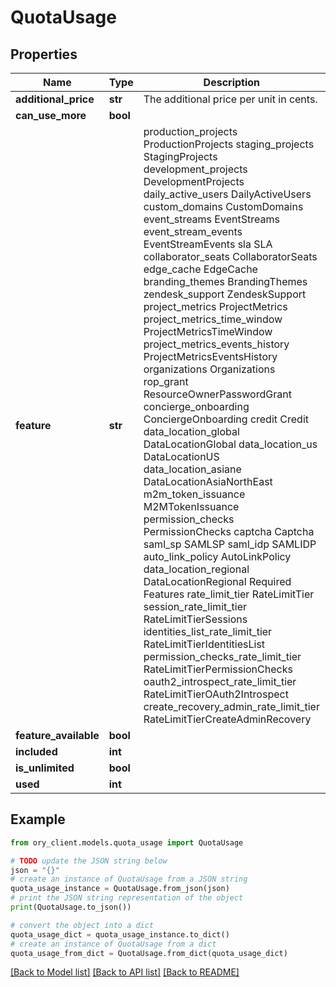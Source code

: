 # QuotaUsage


## Properties

Name | Type | Description | Notes
------------ | ------------- | ------------- | -------------
**additional_price** | **str** | The additional price per unit in cents. | 
**can_use_more** | **bool** |  | 
**feature** | **str** |  production_projects ProductionProjects staging_projects StagingProjects development_projects DevelopmentProjects daily_active_users DailyActiveUsers custom_domains CustomDomains event_streams EventStreams event_stream_events EventStreamEvents sla SLA collaborator_seats CollaboratorSeats edge_cache EdgeCache branding_themes BrandingThemes zendesk_support ZendeskSupport project_metrics ProjectMetrics project_metrics_time_window ProjectMetricsTimeWindow project_metrics_events_history ProjectMetricsEventsHistory organizations Organizations rop_grant ResourceOwnerPasswordGrant concierge_onboarding ConciergeOnboarding credit Credit data_location_global DataLocationGlobal data_location_us DataLocationUS data_location_asiane DataLocationAsiaNorthEast m2m_token_issuance M2MTokenIssuance permission_checks PermissionChecks captcha Captcha saml_sp SAMLSP saml_idp SAMLIDP auto_link_policy AutoLinkPolicy data_location_regional DataLocationRegional  Required Features rate_limit_tier RateLimitTier session_rate_limit_tier RateLimitTierSessions identities_list_rate_limit_tier RateLimitTierIdentitiesList permission_checks_rate_limit_tier RateLimitTierPermissionChecks oauth2_introspect_rate_limit_tier RateLimitTierOAuth2Introspect create_recovery_admin_rate_limit_tier RateLimitTierCreateAdminRecovery | 
**feature_available** | **bool** |  | 
**included** | **int** |  | 
**is_unlimited** | **bool** |  | 
**used** | **int** |  | 

## Example

```python
from ory_client.models.quota_usage import QuotaUsage

# TODO update the JSON string below
json = "{}"
# create an instance of QuotaUsage from a JSON string
quota_usage_instance = QuotaUsage.from_json(json)
# print the JSON string representation of the object
print(QuotaUsage.to_json())

# convert the object into a dict
quota_usage_dict = quota_usage_instance.to_dict()
# create an instance of QuotaUsage from a dict
quota_usage_from_dict = QuotaUsage.from_dict(quota_usage_dict)
```
[[Back to Model list]](../README.md#documentation-for-models) [[Back to API list]](../README.md#documentation-for-api-endpoints) [[Back to README]](../README.md)


